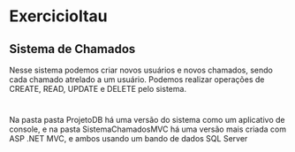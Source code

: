 # ExercicioItau
 ## Sistema de Chamados
 Nesse sistema podemos criar novos usuários e novos chamados, sendo cada chamado atrelado a um usuário.
 Podemos realizar operações de CREATE, READ, UPDATE e DELETE pelo sistema.
 #
 Na pasta pasta ProjetoDB há uma versão do sistema como um aplicativo de console, e na pasta SistemaChamadosMVC há uma versão mais criada com ASP .NET MVC, e ambos usando um bando de dados SQL Server
 
 
